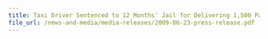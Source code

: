 ```yaml
---
title: Taxi Driver Sentenced to 12 Months' Jail for Delivering 1,500 Packets of Illegal Cigarettes
file_url: /news-and-media/media-releases/2009-06-23-press-release.pdf
---
```

